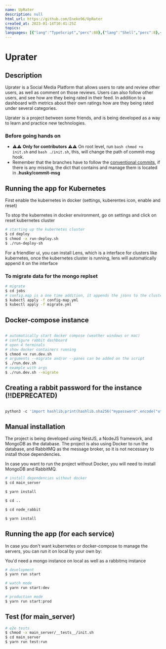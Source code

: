 ```yaml
---
name: UpRater
description: null
html_url: https://github.com/Eneko96/UpRater
created_at: 2023-01-14T10:41:25Z
topics: 
languages: [{"lang":"TypeScript","perc":88},{"lang":"Shell","perc":8},{"lang":"JavaScript","perc":1},{"lang":"CSS","perc":1},{"lang":"Dockerfile","perc":0},{"lang":"HTML","perc":0}]
---
```

# Uprater

## Description

Uprater is a Social Media Platform that allows users to rate and review other users, as well as comment on those reviews. Users can also follow other users, and see how are they being rated in their feed. In addition to a dashboard with metrics about their own ratings how are they being rated under several categories.

Uprater is a project between some friends, and is being developed as a way to learn and practice new technologies.

### Before going hands on

- ⚠️⚠️ **Only for contributors** ⚠️⚠️ On root level, run ```bash chmod +x init.sh``` and ```bash ./init.sh```, this, will change the path of commit-msg hook.
- Remember that the branches have to follow the [conventional commits](https://gist.github.com/qoomon/5dfcdf8eec66a051ecd85625518cfd13), if there is any missing, the dict that contains and manage them is located in **.husky/commit-msg**

## Running the app for Kubernetes

First enable the kubernetes in docker (settings, kuberentes icon, enable and reset)

To stop the kubernetes in docker environment, go on settings and click on reset kubernetes cluster

```bash
# starting up the kubernetes cluster
$ cd deploy
$ chmod -x run-deploy.sh
$ ./run-deploy-sh
```

For a friendlier ui, you can install Lens, which is a interface for clusters like kubernetes, once the kubernetes cluster
is running, lens will automatically append it on the interface

### To migrate data for the mongo replset

```bash
# migrate
$ cd jobs
# config.map is a one time addition, it appends the jsons to the cluster config map
$ kubectl apply -f config-map.yml
$ kubectl apply -f migrate.yml
```

## Docker-compose instance

```bash

# automatically start docker compose (weather windows or mac)
# configure rabbit dashboard
# open 4 terminals
# show docker containers running
$ chmod +x run.dev.sh
# arguments --migrate and/or --panes can be added on the script
$ ./run.dev.sh
# example with args
$ ./run.dev.sh --migrate

```

## Creating a rabbit password for the instance (!!DEPRECATED)

```python

python3 -c 'import hashlib;print(hashlib.sha256("mypassword".encode("utf-8")).hexdigest())'

```

## Manual installation

The project is being developed using NestJS, a NodeJS framework, and MongoDB as the database. The project is also using Docker to run the database, and RabbitMQ as the message broker, so it is not necessary to install those dependencies.

In case you want to run the project without Docker, you will need to install MongoDB and RabbitMQ.

```bash
# install dependencies without docker
$ cd main_server

$ yarn install

$ cd ..

$ cd node_rabbit

$ yarn install
```

## Running the app (for each service)

In case you don't want kubernetes or docker-compose to manage the servers, you can run it on local by your own by:

You'd need a mongo instance on local as well as a rabbitmq instance

```bash
# development
$ yarn run start

# watch mode
$ yarn run start:dev

# production mode
$ yarn run start:prod
```

## Test (for main_server)

```bash
# e2e tests
$ chmod -x main_server/__tests__/init.sh
$ cd main_server
$ yarn run test:run
```
